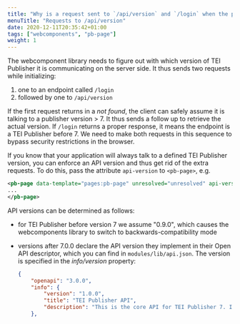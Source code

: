 ```yaml
---
title: "Why is a request sent to `/api/version` and `/login` when the page loads?"
menuTitle: "Requests to /api/version"
date: 2020-12-11T20:35:42+01:00
tags: ["webcomponents", "pb-page"]
weight: 1
---
```


The webcomponent library needs to figure out with which version of TEI Publisher it is communicating on the server side. It thus sends two requests while initializing:

1. one to an endpoint called `/login`
2. followed by one to `/api/version`

If the first request returns in a _not found_, the client can safely assume it is talking to a publisher version > 7. It thus sends a follow up to retrieve the actual version. If `/login` returns a proper response, it means the endpoint is a TEI Publisher before 7. We need to make both requests in this sequence to bypass security restrictions in the browser.

If you know that your application will always talk to a defined TEI Publisher version, you can enforce an API version and thus get rid of the extra requests. To do this, pass the attribute `api-version` to `<pb-page>`, e.g.

```xml
<pb-page data-template="pages:pb-page" unresolved="unresolved" api-version="1.0.0">
...
</pb-page>
```

API versions can be determined as follows:

* for TEI Publisher before version 7 we assume "0.9.0", which causes the webcomponents library to switch to backwards-compatibility mode
* versions after 7.0.0 declare the API version they implement in their Open API descriptor, which you can find in `modules/lib/api.json`. The version is specified in the _info/version_ property:

    ```json
    {
        "openapi": "3.0.0",
        "info": {
            "version": "1.0.0",
            "title": "TEI Publisher API",
            "description": "This is the core API for TEI Publisher 7. It describes all endpoints used by TEI Publisher web components, plus additional operations added for external access."
        },
    ```